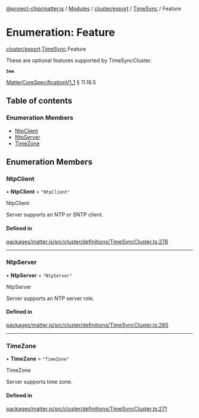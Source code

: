[@project-chip/matter.js](../README.md) / [Modules](../modules.md) / [cluster/export](../modules/cluster_export.md) / [TimeSync](../modules/cluster_export.TimeSync.md) / Feature

# Enumeration: Feature

[cluster/export](../modules/cluster_export.md).[TimeSync](../modules/cluster_export.TimeSync.md).Feature

These are optional features supported by TimeSyncCluster.

**`See`**

[MatterCoreSpecificationV1_1](../interfaces/spec_export.MatterCoreSpecificationV1_1.md) § 11.16.5

## Table of contents

### Enumeration Members

- [NtpClient](cluster_export.TimeSync.Feature.md#ntpclient)
- [NtpServer](cluster_export.TimeSync.Feature.md#ntpserver)
- [TimeZone](cluster_export.TimeSync.Feature.md#timezone)

## Enumeration Members

### NtpClient

• **NtpClient** = ``"NtpClient"``

NtpClient

Server supports an NTP or SNTP client.

#### Defined in

[packages/matter.js/src/cluster/definitions/TimeSyncCluster.ts:278](https://github.com/project-chip/matter.js/blob/16d5b0d/packages/matter.js/src/cluster/definitions/TimeSyncCluster.ts#L278)

___

### NtpServer

• **NtpServer** = ``"NtpServer"``

NtpServer

Server supports an NTP server role.

#### Defined in

[packages/matter.js/src/cluster/definitions/TimeSyncCluster.ts:285](https://github.com/project-chip/matter.js/blob/16d5b0d/packages/matter.js/src/cluster/definitions/TimeSyncCluster.ts#L285)

___

### TimeZone

• **TimeZone** = ``"TimeZone"``

TimeZone

Server supports time zone.

#### Defined in

[packages/matter.js/src/cluster/definitions/TimeSyncCluster.ts:271](https://github.com/project-chip/matter.js/blob/16d5b0d/packages/matter.js/src/cluster/definitions/TimeSyncCluster.ts#L271)
